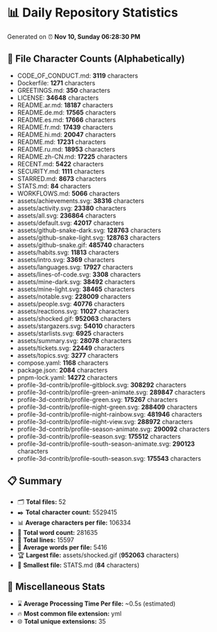 # 📊 Daily Repository Statistics
Generated on ⏰ **Nov 10, Sunday 06:28:30 PM**

## 📂 File Character Counts (Alphabetically)
- CODE_OF_CONDUCT.md: **3119** characters
- Dockerfile: **1271** characters
- GREETINGS.md: **350** characters
- LICENSE: **34648** characters
- README.ar.md: **18187** characters
- README.de.md: **17565** characters
- README.es.md: **17666** characters
- README.fr.md: **17439** characters
- README.hi.md: **20047** characters
- README.md: **17231** characters
- README.ru.md: **18953** characters
- README.zh-CN.md: **17225** characters
- RECENT.md: **5422** characters
- SECURITY.md: **1111** characters
- STARRED.md: **8673** characters
- STATS.md: **84** characters
- WORKFLOWS.md: **5066** characters
- assets/achievements.svg: **38316** characters
- assets/activity.svg: **23380** characters
- assets/all.svg: **236864** characters
- assets/default.svg: **42017** characters
- assets/github-snake-dark.svg: **128763** characters
- assets/github-snake-light.svg: **128763** characters
- assets/github-snake.gif: **485740** characters
- assets/habits.svg: **11813** characters
- assets/intro.svg: **3369** characters
- assets/languages.svg: **17927** characters
- assets/lines-of-code.svg: **3308** characters
- assets/mine-dark.svg: **38492** characters
- assets/mine-light.svg: **38465** characters
- assets/notable.svg: **228009** characters
- assets/people.svg: **40776** characters
- assets/reactions.svg: **11027** characters
- assets/shocked.gif: **952063** characters
- assets/stargazers.svg: **54010** characters
- assets/starlists.svg: **6925** characters
- assets/summary.svg: **28078** characters
- assets/tickets.svg: **22449** characters
- assets/topics.svg: **3277** characters
- compose.yaml: **1168** characters
- package.json: **2084** characters
- pnpm-lock.yaml: **14272** characters
- profile-3d-contrib/profile-gitblock.svg: **308292** characters
- profile-3d-contrib/profile-green-animate.svg: **289847** characters
- profile-3d-contrib/profile-green.svg: **175267** characters
- profile-3d-contrib/profile-night-green.svg: **288409** characters
- profile-3d-contrib/profile-night-rainbow.svg: **481946** characters
- profile-3d-contrib/profile-night-view.svg: **288972** characters
- profile-3d-contrib/profile-season-animate.svg: **290092** characters
- profile-3d-contrib/profile-season.svg: **175512** characters
- profile-3d-contrib/profile-south-season-animate.svg: **290123** characters
- profile-3d-contrib/profile-south-season.svg: **175543** characters

## 📋 Summary
- 🗂️ **Total files:** 52
- ✒️ **Total character count:** 5529415
- 📊 **Average characters per file:** 106334
- 📝 **Total word count:** 281635
- 🧾 **Total lines:** 15597
- 📐 **Average words per file:** 5416
- 🏆 **Largest file:** assets/shocked.gif (**952063** characters)
- 🥉 **Smallest file:** STATS.md (**84** characters)

## 🌟 Miscellaneous Stats
- ⌛ **Average Processing Time Per file:** ~0.5s (estimated)
- 🔥 **Most common file extension:** yml
- 🌐 **Total unique extensions:** 35
